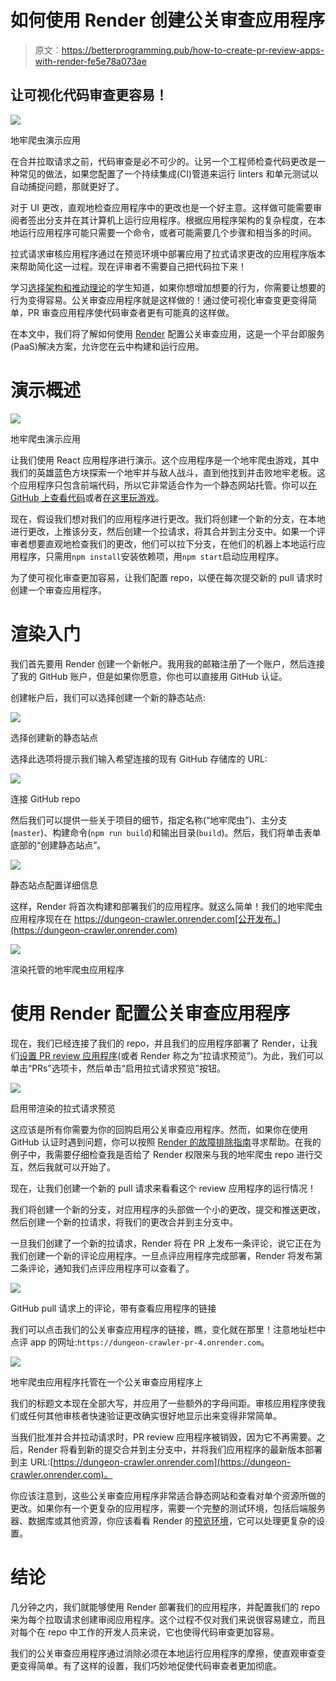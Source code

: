 # 如何使用 Render 创建公关审查应用程序

> 原文：<https://betterprogramming.pub/how-to-create-pr-review-apps-with-render-fe5e78a073ae>

## 让可视化代码审查更容易！

![](img/6419db3ad6fe94ee84ed75376c1796de.png)

地牢爬虫演示应用

在合并拉取请求之前，代码审查是必不可少的。让另一个工程师检查代码更改是一种常见的做法，如果您配置了一个持续集成(CI)管道来运行 linters 和单元测试以自动捕捉问题，那就更好了。

对于 UI 更改，直观地检查应用程序中的更改也是一个好主意。这样做可能需要审阅者签出分支并在其计算机上运行应用程序。根据应用程序架构的复杂程度，在本地运行应用程序可能只需要一个命令，或者可能需要几个步骤和相当多的时间。

拉式请求审核应用程序通过在预览环境中部署应用了拉式请求更改的应用程序版本来帮助简化这一过程。现在评审者不需要自己把代码拉下来！

学习[选择架构和推动理论](https://en.wikipedia.org/wiki/Nudge_theory)的学生知道，如果你想增加想要的行为，你需要让想要的行为变得容易。公关审查应用程序就是这样做的！通过使可视化审查变更变得简单，PR 审查应用程序使代码审查者更有可能真的这样做。

在本文中，我们将了解如何使用 [Render](https://render.com/) 配置公关审查应用，这是一个平台即服务(PaaS)解决方案，允许您在云中构建和运行应用。

# 演示概述

![](img/9a4a61b7132212b43a60c61d379fc413.png)

地牢爬虫演示应用

让我们使用 React 应用程序进行演示。这个应用程序是一个地牢爬虫游戏，其中我们的英雄蓝色方块探索一个地牢并与敌人战斗，直到他找到并击败地牢老板。这个应用程序只包含前端代码，所以它非常适合作为一个静态网站托管。你可以[在 GitHub 上查看代码](https://github.com/thawkin3/dungeon-crawler-render)或者[在这里玩游戏](https://dungeon-crawler.onrender.com/)。

现在，假设我们想对我们的应用程序进行更改。我们将创建一个新的分支，在本地进行更改，上推该分支，然后创建一个拉请求，将其合并到主分支中。如果一个评审者想要直观地检查我们的更改，他们可以拉下分支，在他们的机器上本地运行应用程序，只需用`npm install`安装依赖项，用`npm start`启动应用程序。

为了使可视化审查更加容易，让我们配置 repo，以便在每次提交新的 pull 请求时创建一个审查应用程序。

# 渲染入门

我们首先要用 Render 创建一个新帐户。我用我的邮箱注册了一个账户，然后连接了我的 GitHub 账户，但是如果你愿意，你也可以直接用 GitHub 认证。

创建帐户后，我们可以选择创建一个新的静态站点:

![](img/c23d3cddfac373a6cdd67bad3ca89105.png)

选择创建新的静态站点

选择此选项将提示我们输入希望连接的现有 GitHub 存储库的 URL:

![](img/dd8dd256bb432851e6a45d86aa47ec44.png)

连接 GitHub repo

然后我们可以提供一些关于项目的细节，指定名称(“地牢爬虫”)、主分支(`master`)、构建命令(`npm run build`)和输出目录(`build`)。然后，我们将单击表单底部的“创建静态站点”。

![](img/cb2cd2facf7547af2354abd0f8d4d207.png)

静态站点配置详细信息

这样，Render 将首次构建和部署我们的应用程序。就这么简单！我们的地牢爬虫应用程序现在在 https://dungeon-crawler.onrender.com[公开发布。](https://dungeon-crawler.onrender.com)

![](img/21a911d30aeb2fea05e63a3591ae3d36.png)

渲染托管的地牢爬虫应用程序

# 使用 Render 配置公关审查应用程序

现在，我们已经连接了我们的 repo，并且我们的应用程序部署了 Render，让我们[设置 PR review 应用程序](https://render.com/docs/pull-request-previews)(或者 Render 称之为“拉请求预览”)。为此，我们可以单击“PRs”选项卡，然后单击“启用拉式请求预览”按钮。

![](img/b7f0865b89ad3a049192c558e9591b64.png)

启用带渲染的拉式请求预览

这应该是所有你需要为你的回购启用公关审查应用程序。然而，如果你在使用 GitHub 认证时遇到问题，你可以按照 [Render 的故障排除指南](https://render.com/docs/github#troubleshooting)寻求帮助。在我的例子中，我需要仔细检查我是否给了 Render 权限来与我的地牢爬虫 repo 进行交互，然后我就可以开始了。

现在，让我们创建一个新的 pull 请求来看看这个 review 应用程序的运行情况！

我们将创建一个新的分支，对应用程序的头部做一个小的更改，提交和推送更改，然后创建一个新的拉请求，将我们的更改合并到主分支中。

一旦我们创建了一个新的拉请求，Render 将在 PR 上发布一条评论，说它正在为我们创建一个新的评论应用程序。一旦点评应用程序完成部署，Render 将发布第二条评论，通知我们点评应用程序可以查看了。

![](img/6d46341a788b0c2d7b8614d1b1f7b3cb.png)

GitHub pull 请求上的评论，带有查看应用程序的链接

我们可以点击我们的公关审查应用程序的链接，瞧，变化就在那里！注意地址栏中点评 app 的网址:`https://dungeon-crawler-pr-4.onrender.com`。

![](img/dfacf3b65137fe2862ff8d6f4a508a33.png)

地牢爬虫应用程序托管在一个公关审查应用程序上

我们的标题文本现在全部大写，并应用了一些额外的字母间距。审核应用程序使我们或任何其他审核者快速验证更改确实很好地显示出来变得非常简单。

当我们批准并合并拉动请求时，PR review 应用程序被销毁，因为它不再需要。之后，Render 将看到新的提交合并到主分支中，并将我们应用程序的最新版本部署到主 URL:[https://dungeon-crawler.onrender.com](https://dungeon-crawler.onrender.com)。

你应该注意到，这些公关审查应用程序非常适合静态网站和查看对单个资源所做的更改。如果你有一个更复杂的应用程序，需要一个完整的测试环境，包括后端服务器、数据库或其他资源，你应该看看 Render 的[预览环境](https://render.com/docs/preview-environments)，它可以处理更复杂的设置。

# 结论

几分钟之内，我们就能够使用 Render 部署我们的应用程序，并配置我们的 repo 来为每个拉取请求创建审阅应用程序。这个过程不仅对我们来说很容易建立，而且对每个在 repo 中工作的开发人员来说，它也使得代码审查更加容易。

我们的公关审查应用程序通过消除必须在本地运行应用程序的摩擦，使直观审查变更变得简单。有了这样的设置，我们巧妙地促使代码审查者更加彻底。